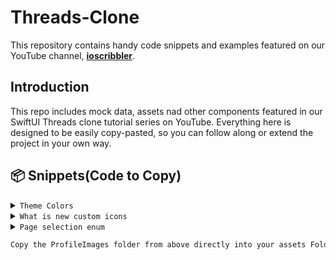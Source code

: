 # Threads-Clone

This repository contains handy code snippets and examples featured on our YouTube channel, <a href="https://www.youtube.com/@ioscribbler/videos" target="_blank"><b>ioscribbler</b></a>.

## Introduction
This repo includes mock data, assets nad other components featured in our SwiftUI Threads clone tutorial series on YouTube. Everything here is designed to be easily copy-pasted, so you can follow along or extend the project in your own way.

## <a name="snippets">📦 Snippets(Code to Copy)</a>

<details>
<summary><code>Theme Colors</code></summary>
<br>
 
```swift
Copy the ThemeColors from above directly into your assets Folder in XCode.
```
</details>


<details>
<summary><code>What is new custom icons</code></summary>
<br>
 
```swift
 struct MockHelper {
    static let whatIsNewActionIcons: [Image] = [
        Image(systemName: "photo.on.rectangle.angled"),
        Image(systemName: "camera"),
        Image(systemName: "document"),
        Image(systemName: "microphone"),
        Image(systemName: "number"),
        Image(systemName: "line.3.horizontal.decrease"),
        Image(systemName: "mappin.circle"),
    ]
}
```
</details>

<details>
<summary><code>Page selection enum</code></summary>
<br>
  
```swift
enum PageSelection: CaseIterable {
    case forYou
    case following
    
    static let pageSelectionID = "PageSelectionID" // used for matched geo effect
    
    var title: String {
        switch self {
        case .forYou:
            return "For You"
        case .following:
            return "Following"
        }
    }
}
```

</details>


```swift
Copy the ProfileImages folder from above directly into your assets Folder in XCode.
```
</details>

